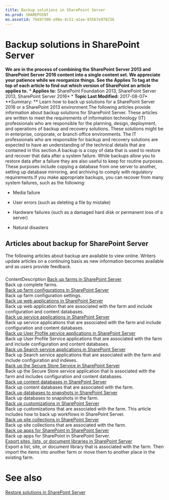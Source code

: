 ```yaml
---
title: Backup solutions in SharePoint Server
ms.prod: SHAREPOINT
ms.assetid: 79d47308-a90a-4c51-a1ae-93567e978236
---
```



# Backup solutions in SharePoint Server
 **We are in the process of combining the SharePoint Server 2013 and SharePoint Server 2016 content into a single content set. We appreciate your patience while we reorganize things. See the Applies To tag at the top of each article to find out which version of SharePoint an article applies to.** * **Applies to:** SharePoint Foundation 2013, SharePoint Server 2013, SharePoint Server 2016*  * **Topic Last Modified:** 2017-08-07* **Summary: ** Learn how to back up solutions for a SharePoint Server 2016 or a SharePoint 2013 environment.The following articles provide information about backup solutions for SharePoint Server. These articles are written to meet the requirements of information technology (IT) professionals who are responsible for the planning, design, deployment, and operations of backup and recovery solutions. These solutions might be in enterprise, corporate, or branch office environments. The IT professionals who are responsible for backup and recovery solutions are expected to have an understanding of the technical details that are contained in this section.A backup is a copy of data that is used to restore and recover that data after a system failure. While backups allow you to restore data after a failure they are also useful to keep for routine purposes. These purposes include copying a database from one server to another, setting up database mirroring, and archiving to comply with regulatory requirements.If you make appropriate backups, you can recover from many system failures, such as the following:
- Media failure
    
  
- User errors (such as deleting a file by mistake)
    
  
- Hardware failures (such as a damaged hard disk or permanent loss of a server)
    
  
- Natural disasters
    
  

## Articles about backup for SharePoint Server

The following articles about backup are available to view online. Writers update articles on a continuing basis as new information becomes available and as users provide feedback.
### 

ContentDescription [Back up farms in SharePoint Server](html/back-up-farms-in-sharepoint-server.md) <br/> Back up complete farms.  <br/>  [Back up farm configurations in SharePoint Server](html/back-up-farm-configurations-in-sharepoint-server.md) <br/> Back up farm configuration settings.  <br/>  [Back up web applications in SharePoint Server](html/back-up-web-applications-in-sharepoint-server.md) <br/> Back up web application that are associated with the farm and include configuration and content databases.  <br/>  [Back up service applications in SharePoint Server](html/back-up-service-applications-in-sharepoint-server.md) <br/> Back up service applications that are associated with the farm and include configuration and content databases.  <br/>  [Back up User Profile service applications in SharePoint Server](html/back-up-user-profile-service-applications-in-sharepoint-server.md) <br/> Back up User Profile Service applications that are associated with the farm and include configuration and content databases.  <br/>  [Back up Search service applications in SharePoint Server](html/back-up-search-service-applications-in-sharepoint-server.md) <br/> Back up Search service applications that are associated with the farm and include configuration and indexes.  <br/>  [Back up the Secure Store Service in SharePoint Server](html/back-up-the-secure-store-service-in-sharepoint-server.md) <br/> Back up the Secure Store service application that is associated with the farm and includes configuration and content databases.  <br/>  [Back up content databases in SharePoint Server](html/back-up-content-databases-in-sharepoint-server.md) <br/> Back up content databases that are associated with the farm.  <br/>  [Back up databases to snapshots in SharePoint Server](html/back-up-databases-to-snapshots-in-sharepoint-server.md) <br/> Back up databases to snapshots in the farm.  <br/>  [Back up customizations in SharePoint Server](html/back-up-customizations-in-sharepoint-server.md) <br/> Back up customizations that are associated with the farm. This article includes how to back up workflows in SharePoint Server.  <br/>  [Back up site collections in SharePoint Server](html/back-up-site-collections-in-sharepoint-server.md) <br/> Back up site collections that are associated with the farm.  <br/>  [Back up apps for SharePoint in SharePoint Server](html/back-up-apps-for-sharepoint-in-sharepoint-server.md) <br/> Back up apps for SharePoint in SharePoint Server.  <br/>  [Export sites, lists, or document libraries in SharePoint Server](html/export-sites-lists-or-document-libraries-in-sharepoint-server.md) <br/> Export a list, site, or document library that is associated with the farm. Then import the items into another farm or move them to another place in the existing farm.  <br/> 
# See also

#### 

 [Restore solutions in SharePoint Server](html/restore-solutions-in-sharepoint-server.md)
  
    
    

  
    
    

